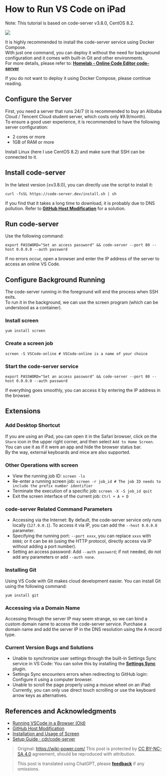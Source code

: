 # How to Run VS Code on iPad

Note: This tutorial is based on code-server v3.8.0, CentOS 8.2.

![](https://media.wiki-power.com/img/20201221140748.jpg)

It is highly recommended to install the code-server service using Docker Compose.  
With just one command, you can deploy it without the need for background configuration and it comes with built-in Git and other environments.  
For more details, please refer to: [**Homelab - Online Code Editor code-server**](https://wiki-power.com/Homelab-%E5%9C%A8%E7%BA%BF%E4%BB%A3%E7%A0%81%E7%BC%96%E8%BE%91%E5%99%A8code-server)

If you do not want to deploy it using Docker Compose, please continue reading.

## Configure the Server

First, you need a server that runs 24/7 (it is recommended to buy an Alibaba Cloud / Tencent Cloud student server, which costs only ¥9.9/month).  
To ensure a good user experience, it is recommended to have the following server configuration:

- 2 cores or more
- 1GB of RAM or more

Install Linux (here I use CentOS 8.2) and make sure that SSH can be connected to it.

## Install code-server

In the latest version (≥v3.8.0), you can directly use the script to install it:

```shell
curl -fsSL https://code-server.dev/install.sh | sh
```

If you find that it takes a long time to download, it is probably due to DNS pollution. Refer to [**GitHub Host Modification**](https://wiki-power.com/GitHub%E6%94%B9Host) for a solution.

## Run code-server

Use the following command:

```shell
export PASSWORD="Set an access password" && code-server --port 80 --host 0.0.0.0 --auth password
```

If no errors occur, open a browser and enter the IP address of the server to access an online VS Code.

## Configure Background Running

The code-server running in the foreground will end the process when SSH exits.  
To run it in the background, we can use the screen program (which can be understood as a container).

### Install screen

```shell
yum install screen
```

### Create a screen job

```shell
screen -S VSCode-online # VSCode-online is a name of your choice
```

### Start the code-server service

```shell
export PASSWORD="Set an access password" && code-server --port 80 --host 0.0.0.0 --auth password
```

If everything goes smoothly, you can access it by entering the IP address in the browser.

## Extensions

### Add Desktop Shortcut

If you are using an iPad, you can open it in the Safari browser, click on the `Share` icon in the upper right corner, and then select `Add to Home Screen`.  
You can use it as if it were an app and hide the browser status bar.  
By the way, external keyboards and mice are also supported.

### Other Operations with screen

- View the running job ID: `screen -ls`
- Re-enter a running screen job: `screen -r job_id # The job ID needs to include the prefix number identifier`
- Terminate the execution of a specific job: `screen -X -S job_id quit`
- Exit the screen interface of the current job: `Ctrl + A + D`

### code-server Related Command Parameters

- Accessing via the Internet: By default, the code-server service only runs locally (`127.0.0.1`). To access it via IP, you can add the `--host 0.0.0.0` parameter.
- Specifying the running port: `--port xxxx`, you can replace `xxxx` with `8888`; or it can be `80` (using the HTTP protocol, directly access via IP without adding a port number).
- Setting an access password: Add `--auth password`; if not needed, do not add any parameters or add `--auth none`.

### Installing Git

Using VS Code with Git makes cloud development easier. You can install Git using the following command:

```shell
yum install git
```

### Accessing via a Domain Name

Accessing through the server IP may seem strange, so we can bind a custom domain name to access the code-server service.
Purchase a domain name and add the server IP in the DNS resolution using the A record type.

### Current Version Bugs and Solutions

- Unable to synchronize user settings through the built-in Settings Sync service in VS Code: You can solve this by installing the [**Settings Sync**](https://marketplace.visualstudio.com/items?itemName=Shan.code-settings-sync) plugin.
- Settings Sync encounters errors when redirecting to GitHub login: Configure it using a computer browser.
- Unable to scroll the page properly using a mouse wheel on an iPad: Currently, you can only use direct touch scrolling or use the keyboard arrow keys as alternatives.

## References and Acknowledgments

- [Running VSCode in a Browser (Old)](https://wiki-power.com/在浏览器上运行VSCode（旧）)
- [GitHub Host Modification](https://wiki-power.com/GitHub改Host)
- [Installation and Usage of Screen](https://www.jianshu.com/p/420569381e74)
- [Setup Guide · cdr/code-server](https://github.com/cdr/code-server/blob/v3.8.0/doc/guide.md)

> Original: <https://wiki-power.com/>
> This post is protected by [CC BY-NC-SA 4.0](https://creativecommons.org/licenses/by/4.0/deed.en) agreement, should be reproduced with attribution.

> This post is translated using ChatGPT, please [**feedback**](https://github.com/linyuxuanlin/Wiki_MkDocs/issues/new) if any omissions.
